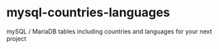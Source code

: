 # mysql-countries-languages
mySQL / MariaDB tables including countries and languages for your next project
